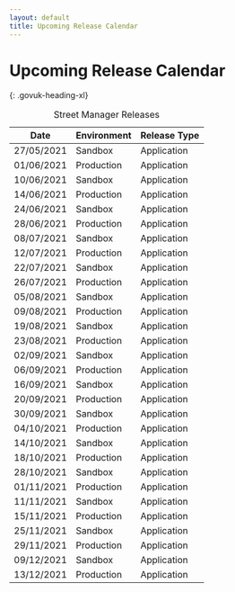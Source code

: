 ```yaml
---
layout: default
title: Upcoming Release Calendar
---
```


# Upcoming Release Calendar
{: .govuk-heading-xl}

<table class="govuk-table">
  <caption class="govuk-table__caption">Street Manager Releases</caption>
  <thead class="govuk-table__head">
    <tr class="govuk-table__row">
      <th class="govuk-table__header">Date</th>
      <th class="govuk-table__header">Environment</th>
      <th class="govuk-table__header">Release Type</th>
    </tr>
  </thead>
  <tbody class="govuk-table__body">
    <tr class="govuk-table__row">
      <td class="govuk-table__cell">27/05/2021</td>
      <td class="govuk-table__cell">Sandbox</td>
      <td class="govuk-table__cell">Application</td>
    </tr>
    <tr class="govuk-table__row">
      <td class="govuk-table__cell">01/06/2021</td>
      <td class="govuk-table__cell">Production</td>
      <td class="govuk-table__cell">Application</td>
    </tr>
    <tr class="govuk-table__row">
      <td class="govuk-table__cell">10/06/2021</td>
      <td class="govuk-table__cell">Sandbox</td>
      <td class="govuk-table__cell">Application</td>
    </tr>
    <tr class="govuk-table__row">
      <td class="govuk-table__cell">14/06/2021</td>
      <td class="govuk-table__cell">Production</td>
      <td class="govuk-table__cell">Application</td>
    </tr>
    <tr class="govuk-table__row">
      <td class="govuk-table__cell">24/06/2021</td>
      <td class="govuk-table__cell">Sandbox</td>
      <td class="govuk-table__cell">Application</td>
    </tr>
    <tr class="govuk-table__row">
      <td class="govuk-table__cell">28/06/2021</td>
      <td class="govuk-table__cell">Production</td>
      <td class="govuk-table__cell">Application</td>
    </tr>
    <tr class="govuk-table__row">
      <td class="govuk-table__cell">08/07/2021</td>
      <td class="govuk-table__cell">Sandbox</td>
      <td class="govuk-table__cell">Application</td>
    </tr>
    <tr class="govuk-table__row">
      <td class="govuk-table__cell">12/07/2021</td>
      <td class="govuk-table__cell">Production</td>
      <td class="govuk-table__cell">Application</td>
    </tr>
    <tr class="govuk-table__row">
      <td class="govuk-table__cell">22/07/2021</td>
      <td class="govuk-table__cell">Sandbox</td>
      <td class="govuk-table__cell">Application</td>
    </tr>
    <tr class="govuk-table__row">
      <td class="govuk-table__cell">26/07/2021</td>
      <td class="govuk-table__cell">Production</td>
      <td class="govuk-table__cell">Application</td>
    </tr>
    <tr class="govuk-table__row">
      <td class="govuk-table__cell">05/08/2021</td>
      <td class="govuk-table__cell">Sandbox</td>
      <td class="govuk-table__cell">Application</td>
    </tr>
    <tr class="govuk-table__row">
      <td class="govuk-table__cell">09/08/2021</td>
      <td class="govuk-table__cell">Production</td>
      <td class="govuk-table__cell">Application</td>
    </tr>
    <tr class="govuk-table__row">
      <td class="govuk-table__cell">19/08/2021</td>
      <td class="govuk-table__cell">Sandbox</td>
      <td class="govuk-table__cell">Application</td>
    </tr>
    <tr class="govuk-table__row">
      <td class="govuk-table__cell">23/08/2021</td>
      <td class="govuk-table__cell">Production</td>
      <td class="govuk-table__cell">Application</td>
    </tr>
    <tr class="govuk-table__row">
      <td class="govuk-table__cell">02/09/2021</td>
      <td class="govuk-table__cell">Sandbox</td>
      <td class="govuk-table__cell">Application</td>
    </tr>
    <tr class="govuk-table__row">
      <td class="govuk-table__cell">06/09/2021</td>
      <td class="govuk-table__cell">Production</td>
      <td class="govuk-table__cell">Application</td>
    </tr>
    <tr class="govuk-table__row">
      <td class="govuk-table__cell">16/09/2021</td>
      <td class="govuk-table__cell">Sandbox</td>
      <td class="govuk-table__cell">Application</td>
    </tr>
    <tr class="govuk-table__row">
      <td class="govuk-table__cell">20/09/2021</td>
      <td class="govuk-table__cell">Production</td>
      <td class="govuk-table__cell">Application</td>
    </tr>
    <tr class="govuk-table__row">
      <td class="govuk-table__cell">30/09/2021</td>
      <td class="govuk-table__cell">Sandbox</td>
      <td class="govuk-table__cell">Application</td>
    </tr>
    <tr class="govuk-table__row">
      <td class="govuk-table__cell">04/10/2021</td>
      <td class="govuk-table__cell">Production</td>
      <td class="govuk-table__cell">Application</td>
    </tr>
    <tr class="govuk-table__row">
      <td class="govuk-table__cell">14/10/2021</td>
      <td class="govuk-table__cell">Sandbox</td>
      <td class="govuk-table__cell">Application</td>
    </tr>
    <tr class="govuk-table__row">
      <td class="govuk-table__cell">18/10/2021</td>
      <td class="govuk-table__cell">Production</td>
      <td class="govuk-table__cell">Application</td>
    </tr>
    <tr class="govuk-table__row">
      <td class="govuk-table__cell">28/10/2021</td>
      <td class="govuk-table__cell">Sandbox</td>
      <td class="govuk-table__cell">Application</td>
    </tr>
    <tr class="govuk-table__row">
      <td class="govuk-table__cell">01/11/2021</td>
      <td class="govuk-table__cell">Production</td>
      <td class="govuk-table__cell">Application</td>
    </tr>
    <tr class="govuk-table__row">
      <td class="govuk-table__cell">11/11/2021</td>
      <td class="govuk-table__cell">Sandbox</td>
      <td class="govuk-table__cell">Application</td>
    </tr>
    <tr class="govuk-table__row">
      <td class="govuk-table__cell">15/11/2021</td>
      <td class="govuk-table__cell">Production</td>
      <td class="govuk-table__cell">Application</td>
    </tr>
    <tr class="govuk-table__row">
      <td class="govuk-table__cell">25/11/2021</td>
      <td class="govuk-table__cell">Sandbox</td>
      <td class="govuk-table__cell">Application</td>
    </tr>
    <tr class="govuk-table__row">
      <td class="govuk-table__cell">29/11/2021</td>
      <td class="govuk-table__cell">Production</td>
      <td class="govuk-table__cell">Application</td>
    </tr>
    <tr class="govuk-table__row">
      <td class="govuk-table__cell">09/12/2021</td>
      <td class="govuk-table__cell">Sandbox</td>
      <td class="govuk-table__cell">Application</td>
    </tr>
    <tr class="govuk-table__row">
      <td class="govuk-table__cell">13/12/2021</td>
      <td class="govuk-table__cell">Production</td>
      <td class="govuk-table__cell">Application</td>
    </tr>
  </tbody>
</table>